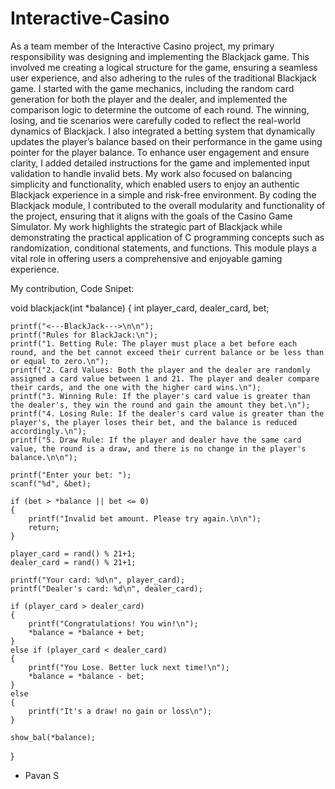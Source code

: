# Interactive-Casino

As a team member of the Interactive Casino project, my primary responsibility was designing and implementing the Blackjack game. This involved me creating a logical structure for the game, ensuring a seamless user experience, and also adhering to the rules of the traditional Blackjack game.
I started with the game mechanics, including the random card generation for both the player and the dealer, and implemented the comparison logic to determine the outcome of each round. The winning, losing, and tie scenarios were carefully coded to reflect the real-world dynamics of Blackjack. I also integrated a betting system that dynamically updates the player’s balance based on their performance in the game using pointer for the player balance.
To enhance user engagement and ensure clarity, I added detailed instructions for the game and implemented input validation to handle invalid bets. My work also focused on balancing simplicity and functionality, which enabled users to enjoy an authentic Blackjack experience in a simple and risk-free environment.
By coding the Blackjack module, I contributed to the overall modularity and functionality of the project, ensuring that it aligns with the goals of the Casino Game Simulator. My work highlights the strategic part of Blackjack while demonstrating the practical application of C programming concepts such as randomization, conditional statements, and functions. This module plays a vital role in offering users a comprehensive and enjoyable gaming experience.

My contribution, Code Snipet: 


void blackjack(int *balance)
{
    int player_card, dealer_card, bet;

    printf("<---BlackJack--->\n\n");
    printf("Rules for BlackJack:\n");
    printf("1. Betting Rule: The player must place a bet before each round, and the bet cannot exceed their current balance or be less than or equal to zero.\n");
    printf("2. Card Values: Both the player and the dealer are randomly assigned a card value between 1 and 21. The player and dealer compare their cards, and the one with the higher card wins.\n");
    printf("3. Winning Rule: If the player's card value is greater than the dealer's, they win the round and gain the amount they bet.\n");
    printf("4. Losing Rule: If the dealer's card value is greater than the player's, the player loses their bet, and the balance is reduced accordingly.\n");
    printf("5. Draw Rule: If the player and dealer have the same card value, the round is a draw, and there is no change in the player's balance.\n\n");
    
    printf("Enter your bet: ");
    scanf("%d", &bet);

    if (bet > *balance || bet <= 0) 
    {
        printf("Invalid bet amount. Please try again.\n\n");
        return;
    }

    player_card = rand() % 21+1;
    dealer_card = rand() % 21+1;

    printf("Your card: %d\n", player_card);
    printf("Dealer's card: %d\n", dealer_card);

    if (player_card > dealer_card)
    {
        printf("Congratulations! You win!\n");
        *balance = *balance + bet;
    }
    else if (player_card < dealer_card)
    {
        printf("You Lose. Better luck next time!\n");
        *balance = *balance - bet;
    }
    else
    {
        printf("It's a draw! no gain or loss\n");
    }
    
    show_bal(*balance);
}    


- Pavan S

